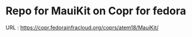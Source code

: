 # Repo for MauiKit on Copr for fedora

URL : https://copr.fedorainfracloud.org/coprs/atem18/MauiKit/
